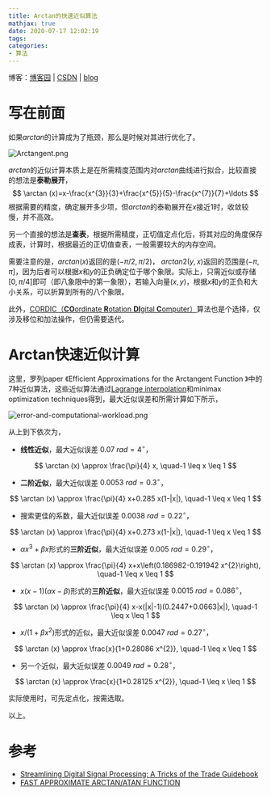 ```yaml
---
title: Arctan的快速近似算法
mathjax: true
date: 2020-07-17 12:02:19
tags:
categories:
- 算法
---
```




博客：[博客园](https://www.cnblogs.com/shine-lee/) | [CSDN](https://blog.csdn.net/blogshinelee) | [blog](https://blog.shinelee.me/)

# 写在前面

如果$arctan$的计算成为了瓶颈，那么是时候对其进行优化了。

![Arctangent.png](https://gitee.com/shinelee/ImgBed/raw/master/2020/Arctan快速近似算法/Arctangent.png)

$arctan$的近似计算本质上是在所需精度范围内对$arctan$曲线进行拟合，比较直接的想法是**泰勒展开**，
$$
\arctan (x)=x-\frac{x^{3}}{3}+\frac{x^{5}}{5}-\frac{x^{7}}{7}+\ldots
$$
根据需要的精度，确定展开多少项，但$arctan$的泰勒展开在$x$接近1时，收敛较慢，并不高效。

另一个直接的想法是**查表**，根据所需精度，正切值定点化后，将其对应的角度保存成表，计算时，根据最近的正切值查表，一般需要较大的内存空间。

需要注意的是，$arctan(x)$返回的是$(-\pi/2, \pi/2)$， $arctan2(y, x)$返回的范围是$(-\pi, \pi ]$，因为后者可以根据$x$和$y$的正负确定位于哪个象限。实际上，只需近似或存储$[0, \pi/4]$即可（即八象限中的第一象限），若输入向量$(x, y)$，根据$x$和$y$的正负和大小关系，可以折算到所有的八个象限。

此外，[CORDIC（**CO**ordinate **R**otation **DI**gital **C**omputer）](https://wiki2.org/en/CORDIC)算法也是个选择，仅涉及移位和加法操作，但仍需要迭代。

# Arctan快速近似计算

这里，罗列paper 《Efficient Approximations for the Arctangent Function 》中的7种近似算法，这些近似算法通过[Lagrange interpolation](https://wiki2.org/en/Lagrange_polynomial)和minimax optimization techniques得到，最大近似误差和所需计算如下所示，

![error-and-computational-workload.png](https://gitee.com/shinelee/ImgBed/raw/master/2020/Arctan快速近似算法/error-and-computational-workload.png)

从上到下依次为，

- **线性近似**，最大近似误差 $0.07 \ rad = 4^{\circ}$，

$$
\arctan (x) \approx \frac{\pi}{4} x, \quad-1 \leq x \leq 1
$$

- **二阶近似**，最大近似误差 $0.0053 \ rad = 0.3^{\circ}$，

$$
\arctan (x) \approx \frac{\pi}{4} x+0.285 x(1-|x|), \quad-1 \leq x \leq 1
$$

- 搜索更佳的系数，最大近似误差 $0.0038 \ rad = 0.22^{\circ}$，

$$
\arctan (x) \approx \frac{\pi}{4} x+0.273 x(1-|x|), \quad-1 \leq x \leq 1
$$

- $\alpha x^{3}+\beta x$形式的**三阶近似**，最大近似误差 $0.005 \ rad = 0.29^{\circ}$，

$$
\arctan (x) \approx \frac{\pi}{4} x+x\left(0.186982-0.191942 x^{2}\right), \quad-1 \leq x \leq 1
$$

- $x(x-1)(\alpha x-\beta)$形式的**三阶近似**，最大近似误差 $0.0015 \ rad = 0.086^{\circ}$，

$$
\arctan (x) \approx \frac{\pi}{4} x-x(|x|-1)(0.2447+0.0663|x|), \quad-1 \leq x \leq 1
$$

- $x /\left(1+\beta x^{2}\right)$形式的近似，最大近似误差 $0.0047 \ rad = 0.27^{\circ}$，

$$
\arctan (x) \approx \frac{x}{1+0.28086 x^{2}}, \quad-1 \leq x \leq 1
$$

- 另一个近似，最大近似误差 $0.0049 \ rad = 0.28^{\circ}$，

$$
\arctan (x) \approx \frac{x}{1+0.28125 x^{2}}, \quad-1 \leq x \leq 1
$$

实际使用时，可先定点化，按需选取。

以上。

# 参考

- [Streamlining Digital Signal Processing: A Tricks of the Trade Guidebook](https://ieeexplore.ieee.org/book/6241055)
- [FAST APPROXIMATE ARCTAN/ATAN FUNCTION](http://nghiaho.com/?p=997)

